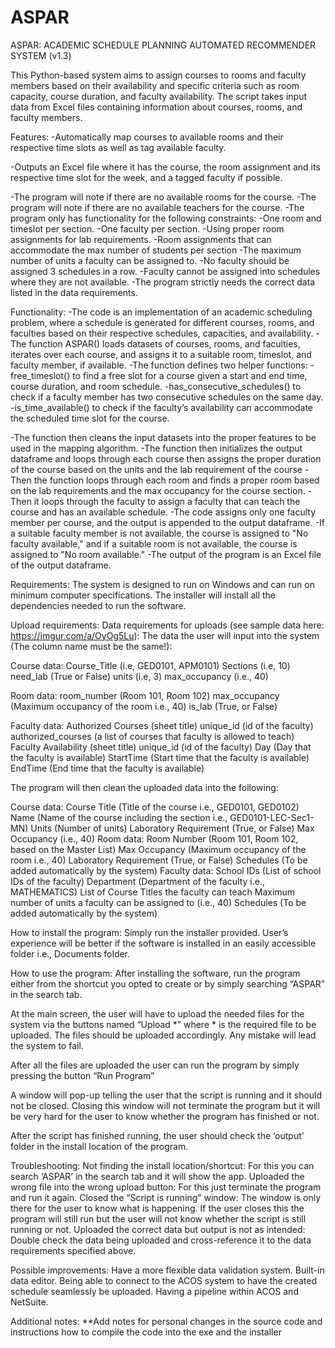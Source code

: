 # ASPAR
ASPAR: ACADEMIC SCHEDULE PLANNING AUTOMATED RECOMMENDER SYSTEM (v1.3)

This Python-based system aims to assign courses to rooms and faculty members based on their availability and specific criteria such as room capacity, course duration, and faculty availability. The script takes input data from Excel files containing information about courses, rooms, and faculty members.

Features:
-Automatically map courses to available rooms and their respective time slots as well as tag available faculty.

-Outputs an Excel file where it has the course, the room assignment and its respective time slot for the week, and a tagged faculty if possible.

-The program will note if there are no available rooms for the course.
-The program will note if there are no available teachers for the course.
-The program only has functionality for the following constraints:
-One room and timeslot per section.
-One faculty per section.
-Using proper room assignments for lab requirements.
-Room assignments that can accommodate the max number of students per section
-The maximum number of units a faculty can be assigned to.
-No faculty should be assigned 3 schedules in a row.
-Faculty cannot be assigned into schedules where they are not available.
-The program strictly needs the correct data listed in the data requirements.

Functionality:
-The code is an implementation of an academic scheduling problem, where a schedule is generated for different courses, rooms, and faculties based on their respective schedules, capacities, and availability. 
-The function ASPAR() loads datasets of courses, rooms, and faculties, iterates over each course, and assigns it to a suitable room, timeslot, and faculty member, if available.
-The function defines two helper functions:
  -free_timeslot() to find a free slot for a course given a start and end time, course duration, and room schedule.
  -has_consecutive_schedules() to check if a faculty member has two consecutive schedules on the same day.
  -is_time_available() to check if the faculty’s availability can accommodate the scheduled time slot for the course.

-The function then cleans the input datasets into the proper features to be used in the mapping algorithm. 
-The function then initializes the output dataframe and loops through each course then assigns the proper duration of the course based on the units and the lab requirement of the course 
-Then the function loops through each room and finds a proper room based on the lab requirements and the max occupancy for the course section. 
-Then it loops through the faculty to assign a faculty that can teach the course and has an available schedule.
-The code assigns only one faculty member per course, and the output is appended to the output dataframe. 
-If a suitable faculty member is not available, the course is assigned to "No faculty available," and if a suitable room is not available, the course is assigned to "No room available." 
-The output of the program is an Excel file of the output dataframe.

Requirements:
The system is designed to run on Windows and can run on minimum computer specifications. The installer will install all the dependencies needed to run the software.

Upload requirements:
Data requirements for uploads (see sample data here: https://imgur.com/a/OyOg5Lu):
The data the user will input into the system (The column name must be the same!):

Course data:
Course_Title (i.e, GED0101, APM0101)
Sections (i.e, 10)
need_lab (True or False)
units (i.e, 3)
max_occupancy (i.e., 40)

Room data:
room_number (Room 101, Room 102)
max_occupancy (Maximum occupancy of the room i.e., 40)
is_lab (True, or False)

Faculty data:
Authorized Courses (sheet title)
unique_id (id of the faculty)
authorized_courses (a list of courses that faculty is allowed to teach)
Faculty Availability (sheet title)
unique_id (id of the faculty)
Day (Day that the faculty is available)
StartTime (Start time that the faculty is available)
EndTime (End time that the faculty is available)

The program will then clean the uploaded data into the following:

Course data:
Course Title (Title of the course i.e., GED0101, GED0102)
Name (Name of the course including the section i.e., GED0101-LEC-Sec1-MN)
Units (Number of units)
Laboratory Requirement (True, or False)
Max Occupancy (i.e., 40)
Room data:
Room Number (Room 101, Room 102, based on the Master List)
Max Occupancy (Maximum occupancy of the room i.e., 40)
Laboratory Requirement (True, or False)
Schedules (To be added automatically by the system)
Faculty data:
School IDs (List of school IDs of the faculty)
Department (Department of the faculty i.e., MATHEMATICS)
List of Course Titles the faculty can teach 
Maximum number of units a faculty can be assigned to (i.e., 40)
Schedules (To be added automatically by the system)

How to install the program:
Simply run the installer provided. User’s experience will be better if the software is installed in an easily accessible folder i.e., Documents folder. 

How to use the program:
After installing the software, run the program either from the shortcut you opted to create or by simply searching “ASPAR” in the search tab.

At the main screen, the user will have to upload the needed files for the system via the buttons named “Upload *” where * is the required file to be uploaded. The files should be uploaded accordingly. Any mistake will lead the system to fail. 

After all the files are uploaded the user can run the program by simply pressing the button “Run Program”

A window will pop-up telling the user that the script is running and it should not be closed. Closing this window will not terminate the program but it will be very hard for the user to know whether the program has finished or not. 

After the script has finished running, the user should check the ‘output’ folder in the install location of the program. 

Troubleshooting:
Not finding the install location/shortcut: 
For this you can search ‘ASPAR’ in the search tab and it will show the app.
Uploaded the wrong file into the wrong upload button:
For this just terminate the program and run it again. 
Closed the “Script is running” window:
The window is only there for the user to know what is happening. If the user closes this the program will still run but the user will not know whether the script is still running or not.
Uploaded the correct data but output is not as intended:
Double check the data being uploaded and cross-reference it to the data requirements specified above.

Possible improvements:
Have a more flexible data validation system.
Built-in data editor.
Being able to connect to the ACOS system to have the created schedule seamlessly be uploaded.
Having a pipeline within ACOS and NetSuite.

Additional notes:
**Add notes for personal changes in the source code and instructions how to compile the code into the exe and the installer


